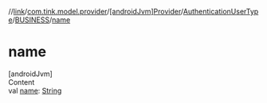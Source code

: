 //[link](../../../../index.md)/[com.tink.model.provider](../../../index.md)/[[androidJvm]Provider](../../index.md)/[AuthenticationUserType](../index.md)/[BUSINESS](index.md)/[name](name.md)



# name  
[androidJvm]  
Content  
val [name](name.md): [String](https://kotlinlang.org/api/latest/jvm/stdlib/kotlin/-string/index.html)  



